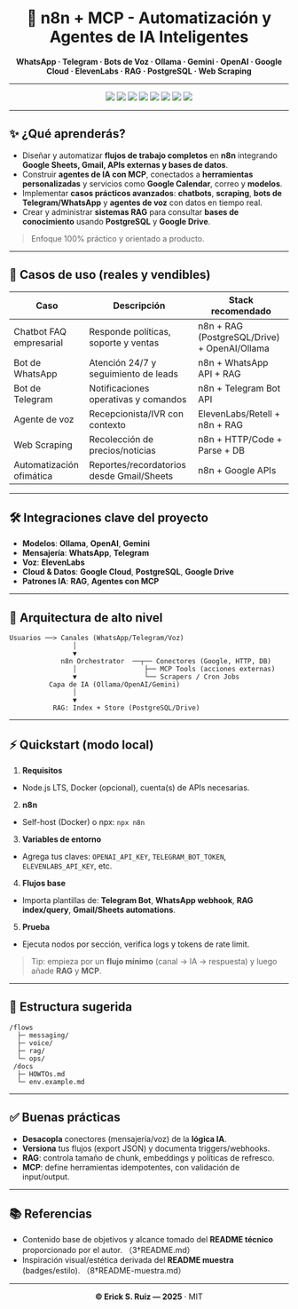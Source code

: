<!-- Banner centrado -->
<div align="center">

# 🚀 n8n + MCP - Automatización y Agentes de IA Inteligentes

**WhatsApp · Telegram · Bots de Voz · Ollama · Gemini · OpenAI · Google Cloud · ElevenLabs · RAG · PostgreSQL · Web Scraping**

---

<!-- Badges -->
<img src="https://img.shields.io/badge/n8n-Automation-00B2FF?logo=n8n&style=for-the-badge&labelColor=0D1117" />
<img src="https://img.shields.io/badge/MCP-Model%20Context%20Protocol-6C63FF?style=for-the-badge&labelColor=0D1117" />
<img src="https://img.shields.io/badge/RAG-Retrieval%20Augmented%20Generation-FF7A59?style=for-the-badge&labelColor=0D1117" />
<img src="https://img.shields.io/badge/DB-PostgreSQL-336791?logo=postgresql&style=for-the-badge&labelColor=0D1117" />
<img src="https://img.shields.io/badge/Models-Ollama%20|%20OpenAI%20|%20Gemini-22CC88?style=for-the-badge&labelColor=0D1117" />
<img src="https://img.shields.io/badge/Messaging-WhatsApp%20|%20Telegram-25D366?style=for-the-badge&labelColor=0D1117" />
<img src="https://img.shields.io/badge/Voice-ElevenLabs-8A2BE2?style=for-the-badge&labelColor=0D1117" />
<img src="https://img.shields.io/badge/License-MIT-black?style=for-the-badge&labelColor=0D1117" />

</div>

---

## ✨ ¿Qué aprenderás?
- Diseñar y automatizar **flujos de trabajo completos** en **n8n** integrando **Google Sheets, Gmail, APIs externas y bases de datos**.  
- Construir **agentes de IA con MCP**, conectados a **herramientas personalizadas** y servicios como **Google Calendar**, correo y **modelos**.  
- Implementar **casos prácticos avanzados**: **chatbots**, **scraping**, **bots de Telegram/WhatsApp** y **agentes de voz** con datos en tiempo real.  
- Crear y administrar **sistemas RAG** para consultar **bases de conocimiento** usando **PostgreSQL** y **Google Drive**.  

> Enfoque 100% práctico y orientado a producto.

---

## 🧩 Casos de uso (reales y vendibles)
| Caso | Descripción | Stack recomendado |
|---|---|---|
| Chatbot FAQ empresarial | Responde políticas, soporte y ventas | n8n + RAG (PostgreSQL/Drive) + OpenAI/Ollama |
| Bot de WhatsApp | Atención 24/7 y seguimiento de leads | n8n + WhatsApp API + RAG |
| Bot de Telegram | Notificaciones operativas y comandos | n8n + Telegram Bot API |
| Agente de voz | Recepcionista/IVR con contexto | ElevenLabs/Retell + n8n + RAG |
| Web Scraping | Recolección de precios/noticias | n8n + HTTP/Code + Parse + DB |
| Automatización ofimática | Reportes/recordatorios desde Gmail/Sheets | n8n + Google APIs |

---

## 🛠️ Integraciones clave del proyecto
- **Modelos**: **Ollama**, **OpenAI**, **Gemini**  
- **Mensajería**: **WhatsApp**, **Telegram**  
- **Voz**: **ElevenLabs**  
- **Cloud & Datos**: **Google Cloud**, **PostgreSQL**, **Google Drive**  
- **Patrones IA**: **RAG**, **Agentes con MCP**  

---

## 🌇️ Arquitectura de alto nivel
```text
Usuarios ──> Canales (WhatsApp/Telegram/Voz)
                │
                ▼
             n8n Orchestrator  ──┬── Conectores (Google, HTTP, DB)
                │                 ├── MCP Tools (acciones externas)
                ▼                 └── Scrapers / Cron Jobs
          Capa de IA (Ollama/OpenAI/Gemini)
                │
                ▼
           RAG: Index + Store (PostgreSQL/Drive)
```

---

## ⚡ Quickstart (modo local)
1) **Requisitos**
- Node.js LTS, Docker (opcional), cuenta(s) de APIs necesarias.  
2) **n8n**
- Self-host (Docker) o npx: `npx n8n`  
3) **Variables de entorno**
- Agrega tus claves: `OPENAI_API_KEY`, `TELEGRAM_BOT_TOKEN`, `ELEVENLABS_API_KEY`, etc.  
4) **Flujos base**
- Importa plantillas de: **Telegram Bot**, **WhatsApp webhook**, **RAG index/query**, **Gmail/Sheets automations**.  
5) **Prueba**
- Ejecuta nodos por sección, verifica logs y tokens de rate limit.

> Tip: empieza por un **flujo mínimo** (canal → IA → respuesta) y luego añade **RAG** y **MCP**.

---

## 📂 Estructura sugerida
```
/flows
  ├─ messaging/
  ├─ voice/
  ├─ rag/
  └─ ops/
 /docs
  ├─ HOWTOs.md
  └─ env.example.md
```

---

## ✅ Buenas prácticas
- **Desacopla** conectores (mensajería/voz) de la **lógica IA**.  
- **Versiona** tus flujos (export JSON) y documenta triggers/webhooks.  
- **RAG**: controla tamaño de chunk, embeddings y políticas de refresco.  
- **MCP**: define herramientas idempotentes, con validación de input/output.

---

## 📚 Referencias
- Contenido base de objetivos y alcance tomado del **README técnico** proporcionado por el autor. （3†README.md）  
- Inspiración visual/estética derivada del **README muestra** (badges/estilo). （8†README-muestra.md）

---

<div align="center">
  
**© Erick S. Ruiz — 2025** · MIT

</div>
